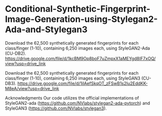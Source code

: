 # Conditional-Synthetic-Fingerprint-Image-Generation-using-Stylegan2-Ada-and-Stylegan3
Download the 62,500 synthetically generated fingerprints for each class/finger (1-10), containing 6,250 images each, using StyleGAN2-Ada (CU-DB2).
https://drive.google.com/file/d/1kcBM9Op8boF7uZmpxX1aMEYgd8IF7xOQ/view?usp=drive_link

Download the 62,500 synthetically generated fingerprints for each class/finger (1-10), containing 6,250 images each, using StyleGAN3 (CU-DB3).
https://drive.google.com/file/d/1ilAefSkqOT_zFSwB1s2Iu2EddKK-M8eA/view?usp=drive_link


Acknowledgments
Our code utilizes the official implementations of StyleGAN2-ada (https://github.com/NVlabs/stylegan2-ada-pytorch) and StyleGAN3 (https://github.com/NVlabs/stylegan3).
